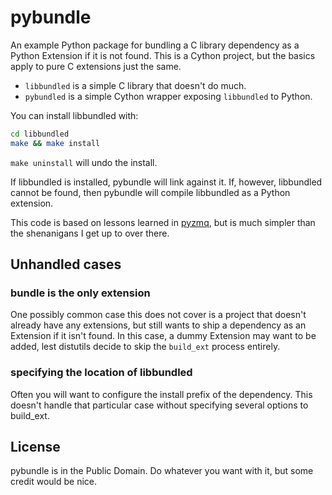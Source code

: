 # pybundle

An example Python package for bundling a C library dependency as a Python Extension
if it is not found. This is a Cython project, but the basics apply to pure C extensions just the same.


- `libbundled` is a simple C library that doesn't do much.
- `pybundled` is a simple Cython wrapper exposing `libbundled` to Python.


You can install libbundled with:

```bash
cd libbundled
make && make install
```

`make uninstall` will undo the install.

If libbundled is installed, pybundle will link against it.
If, however, libbundled cannot be found,
then pybundle will compile libbundled as a Python extension.

This code is based on lessons learned in [pyzmq](https://github.com/zeromq/pyzmq),
but is much simpler than the shenanigans I get up to over there.

## Unhandled cases

### bundle is the only extension

One possibly common case this does not cover is a project that doesn't already have any extensions,
but still wants to ship a dependency as an Extension if it isn't found.
In this case, a dummy Extension may want to be added,
lest distutils decide to skip the `build_ext` process entirely.

### specifying the location of libbundled

Often you will want to configure the install prefix of the dependency.
This doesn't handle that particular case without specifying several options to build_ext.

## License

pybundle is in the Public Domain. Do whatever you want with it,
but some credit would be nice.
